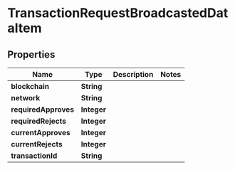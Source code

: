 

# TransactionRequestBroadcastedDataItem


## Properties

Name | Type | Description | Notes
------------ | ------------- | ------------- | -------------
**blockchain** | **String** |  | 
**network** | **String** |  | 
**requiredApproves** | **Integer** |  | 
**requiredRejects** | **Integer** |  | 
**currentApproves** | **Integer** |  | 
**currentRejects** | **Integer** |  | 
**transactionId** | **String** |  | 



